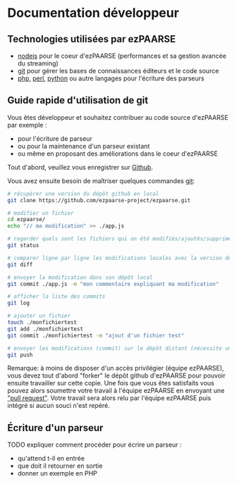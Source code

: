 # Documentation développeur #

## Technologies utilisées par ezPAARSE ##

* [nodejs](http://nodejs.org/) pour le coeur d'ezPAARSE (performances et sa gestion avancée du streaming)
* [git](http://git-scm.com/) pour gérer les bases de connaissances éditeurs et le code source
* [php](http://php.net), [perl](http://www.perl.org/), [python](http://www.python.org/) ou autre langages pour l'écriture des parseurs

## Guide rapide d'utilisation de git ##

Vous êtes développeur et souhaitez contribuer au code source d'ezPAARSE par exemple :
* pour l'écriture de parseur
* ou pour la maintenance d'un parseur existant
* ou même en proposant des améliorations dans le coeur d'ezPAARSE

Tout d'abord, veuillez vous enregistrer sur [Github](https://github.com/).

Vous avez ensuite besoin de maîtriser quelques commandes [git](http://git-scm.com/):

```bash
# récupérer une version du dépôt github en local
git clone https://github.com/ezpaarse-project/ezpaarse.git

# modifier un fichier
cd ezpaarse/
echo "// ma modification" >> ./app.js

# regarder quels sont les fichiers qui on été modifiés/ajoutés/supprimés (avant commit)
git status

# comparer ligne par ligne les modifications locales avec la version du dépôt locale avant modification
git diff

# envoyer la modification dans son dépôt local
git commit ./app.js -m "mon commentaire expliquant ma modification"

# afficher la liste des commits
git log

# ajouter un fichier
touch ./monfichiertest
git add ./monfichiertest
git commit ./monfichiertest -m "ajout d'un fichier test"

# envoyer les modifications (commit) sur le dépôt distant (nécessite une autorisation sur le dépôt distant)
git push
```

Remarque: à moins de disposer d'un accès privilégier (équipe ezPAARSE), vous devez tout d'abord "forker" le dépôt github d'ezPAARSE pour pouvoir ensuite travailler sur cette copie. Une fois que vous êtes satisfaits vous pouvez alors soumettre votre travail à l'équipe ezPAARSE en envoyant une ["pull request"](https://help.github.com/articles/using-pull-requests). Votre travail sera alors relu par l'équipe ezPAARSE puis intégré si aucun souci n'est repéré.

## Écriture d'un parseur ##

TODO expliquer comment procéder pour écrire un parseur :

* qu'attend t-il en entrée
* que doit il retourner en sortie
* donner un exemple en PHP
